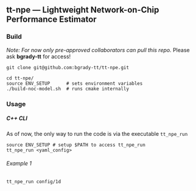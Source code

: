 ## tt-npe — Lightweight Network-on-Chip Performance Estimator

### Build

_Note: For now only pre-approved collaborators can pull this repo._ Please ask **bgrady-tt** for access!

```shell
git clone git@github.com:bgrady-tt/tt-npe.git

cd tt-npe/
source ENV_SETUP      # sets environment variables
./build-noc-model.sh  # runs cmake internally
```

### Usage

##### C++ CLI
As of now, the only way to run the code is via the executable `tt_npe_run`

```shell
source ENV_SETUP # setup $PATH to access tt_npe_run
tt_npe_run <yaml_config>
```

###### Example 1
```shell
tt_npe_run config/1d